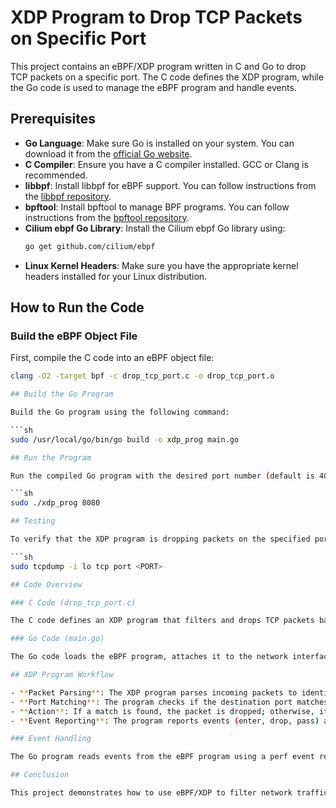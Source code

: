 # XDP Program to Drop TCP Packets on Specific Port

This project contains an eBPF/XDP program written in C and Go to drop TCP packets on a specific port. The C code defines the XDP program, while the Go code is used to manage the eBPF program and handle events.

## Prerequisites

- **Go Language**: Make sure Go is installed on your system. You can download it from the [official Go website](https://golang.org/dl/).
- **C Compiler**: Ensure you have a C compiler installed. GCC or Clang is recommended.
- **libbpf**: Install libbpf for eBPF support. You can follow instructions from the [libbpf repository](https://github.com/libbpf/libbpf).
- **bpftool**: Install bpftool to manage BPF programs. You can follow instructions from the [bpftool repository](https://github.com/libbpf/bpftool).
- **Cilium ebpf Go Library**: Install the Cilium ebpf Go library using:
    ```sh
    go get github.com/cilium/ebpf
    ```
- **Linux Kernel Headers**: Make sure you have the appropriate kernel headers installed for your Linux distribution.

## How to Run the Code

### Build the eBPF Object File

First, compile the C code into an eBPF object file:
```sh
clang -O2 -target bpf -c drop_tcp_port.c -o drop_tcp_port.o

## Build the Go Program

Build the Go program using the following command:

```sh
sudo /usr/local/go/bin/go build -o xdp_prog main.go

## Run the Program

Run the compiled Go program with the desired port number (default is 4040). For example, to use port 8080:

```sh
sudo ./xdp_prog 8080

## Testing

To verify that the XDP program is dropping packets on the specified port, use tcpdump to monitor the network traffic on the loopback interface:

```sh
sudo tcpdump -i lo tcp port <PORT>

## Code Overview

### C Code (drop_tcp_port.c)

The C code defines an XDP program that filters and drops TCP packets based on a specific port number. It utilizes eBPF maps to store the port number and trace events.

### Go Code (main.go)

The Go code loads the eBPF program, attaches it to the network interface, and handles events from the eBPF program. It updates statistics and prints them to the console.

## XDP Program Workflow

- **Packet Parsing**: The XDP program parses incoming packets to identify TCP packets.
- **Port Matching**: The program checks if the destination port matches the specified port.
- **Action**: If a match is found, the packet is dropped; otherwise, it is passed.
- **Event Reporting**: The program reports events (enter, drop, pass) and processing times via a perf event array.

### Event Handling

The Go program reads events from the eBPF program using a perf event reader. It updates counters and calculates average processing times for passed and dropped packets.

## Conclusion

This project demonstrates how to use eBPF/XDP to filter network traffic at a very low level. By customizing the port number, you can drop specific TCP packets efficiently.
